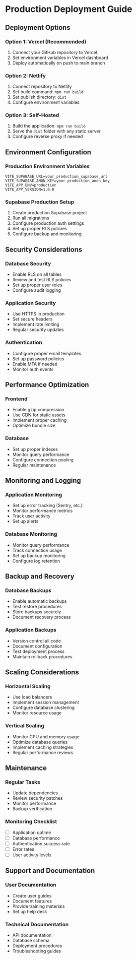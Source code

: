 # Production Deployment Guide

## Deployment Options

### Option 1: Vercel (Recommended)
1. Connect your GitHub repository to Vercel
2. Set environment variables in Vercel dashboard
3. Deploy automatically on push to main branch

### Option 2: Netlify
1. Connect repository to Netlify
2. Set build command: `npm run build`
3. Set publish directory: `dist`
4. Configure environment variables

### Option 3: Self-Hosted
1. Build the application: `npm run build`
2. Serve the `dist` folder with any static server
3. Configure reverse proxy if needed

## Environment Configuration

### Production Environment Variables
```env
VITE_SUPABASE_URL=your_production_supabase_url
VITE_SUPABASE_ANON_KEY=your_production_anon_key
VITE_APP_ENV=production
VITE_APP_VERSION=1.0.0
```

### Supabase Production Setup
1. Create production Supabase project
2. Run all migrations
3. Configure production auth settings
4. Set up proper RLS policies
5. Configure backup and monitoring

## Security Considerations

### Database Security
- Enable RLS on all tables
- Review and test RLS policies
- Set up proper user roles
- Configure audit logging

### Application Security
- Use HTTPS in production
- Set secure headers
- Implement rate limiting
- Regular security updates

### Authentication
- Configure proper email templates
- Set up password policies
- Enable MFA if needed
- Monitor auth events

## Performance Optimization

### Frontend
- Enable gzip compression
- Use CDN for static assets
- Implement proper caching
- Optimize bundle size

### Database
- Set up proper indexes
- Monitor query performance
- Configure connection pooling
- Regular maintenance

## Monitoring and Logging

### Application Monitoring
- Set up error tracking (Sentry, etc.)
- Monitor performance metrics
- Track user activity
- Set up alerts

### Database Monitoring
- Monitor query performance
- Track connection usage
- Set up backup monitoring
- Configure log retention

## Backup and Recovery

### Database Backups
- Enable automatic backups
- Test restore procedures
- Store backups securely
- Document recovery process

### Application Backups
- Version control all code
- Document configuration
- Test deployment process
- Maintain rollback procedures

## Scaling Considerations

### Horizontal Scaling
- Use load balancers
- Implement session management
- Configure database clustering
- Monitor resource usage

### Vertical Scaling
- Monitor CPU and memory usage
- Optimize database queries
- Implement caching strategies
- Regular performance reviews

## Maintenance

### Regular Tasks
- Update dependencies
- Review security patches
- Monitor performance
- Backup verification

### Monitoring Checklist
- [ ] Application uptime
- [ ] Database performance
- [ ] Authentication success rate
- [ ] Error rates
- [ ] User activity levels

## Support and Documentation

### User Documentation
- Create user guides
- Document features
- Provide training materials
- Set up help desk

### Technical Documentation
- API documentation
- Database schema
- Deployment procedures
- Troubleshooting guides
